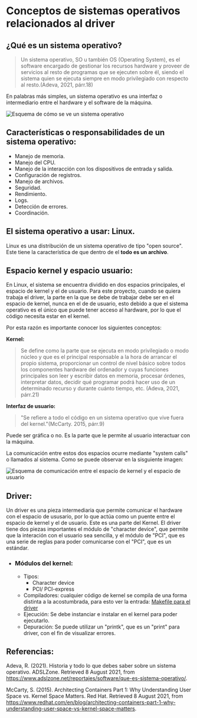 # Conceptos de sistemas operativos relacionados al driver

## ¿Qué es un sistema operativo?

> Un sistema operativo, SO u también OS (Operating System), es el software encargado de gestionar los recursos hardware y proveer de servicios al resto de programas que se ejecuten sobre él, siendo el sistema quien se ejecuta siempre en modo privilegiado con respecto al resto.(Adeva, 2021, párr.18)

En palabras más simples, un sistema operativo es una interfaz o intermediario entre el hardware y el software de la máquina.

![Esquema de cómo se ve un sistema operativo](https://www.adslzone.net/app/uploads-adslzone.net/2020/03/funconSO-715x492.jpg)


## Características o responsabilidades de un sistema operativo:

* Manejo de memoria.
* Manejo del CPU.
* Manejo de la interacción con los dispositivos de entrada y salida.
* Configuración de registros.
* Manejo de archivos.
* Seguridad.
* Rendimiento.
* Logs.
* Detección de errores.
* Coordinación.

## El sistema operativo a usar: Linux.

Linux es una distribución de un sistema operativo de tipo "open source". Este tiene la característica de que dentro de el **todo es un archivo**.

## Espacio kernel y espacio usuario:

En Linux, el sistema se encuentra dividido en dos espacios principales, el espacio de kernel y el de usuario. 
Para este proyecto, cuando se quiera trabaja el driver, la parte en la que se debe de trabajar debe ser en el espacio de kernel, nunca en el de de usuario, esto debido a que el sistema operativo es el único que puede tener acceso al hardware, por lo que el código necesita estar en el kernel.

Por esta razón es importante conocer los siguientes conceptos:

**Kernel:** 

> Se define como la parte que se ejecuta en modo privilegiado o modo núcleo y que es el principal responsable a la hora de arrancar el propio sistema, proporcionar un control de nivel básico sobre todos los componentes hardware del ordenador y cuyas funciones principales son leer y escribir datos en memoria, procesar órdenes, interpretar datos, decidir qué programar podrá hacer uso de un determinado recurso y durante cuánto tiempo, etc. (Adeva, 2021, párr.21)

**Interfaz de usuario:**

> "Se refiere a todo el código en un sistema operativo que vive fuera del kernel."(McCarty. 2015, párr.9)

Puede ser gráfica o no. Es la parte que le permite al usuario interactuar con la máquina.


La comunicación entre estos dos espacios ocurre mediante "system calls" o llamados al sistema. Como se puede observar  en la sisguiente imagen:

![Esquema de comunicación entre el espacio de kernel y el espacio de usuario](https://www.redhat.com/cms/managed-files/styles/wysiwyg_full_width/s3/2015/07/user-space-vs-kernel-space-simple-user-space.png?itok=7PGYkTdC)


## Driver:

Un driver es una pieza intermediaria que permite comunicar el hardware con el espacio de ususario, por lo que actúa como un puente entre el espacio de kernel y el de usuario. Este es una parte del Kernel.
El driver tiene dos piezas importantes el módulo de "character device", que permite que la interación con el usuario sea sencilla, y  el módulo de "PCI", que es una serie  de reglas  para poder comunicarse con el "PCI", que es un estándar.

* ### Módulos del kernel:

  * Tipos:
    - Character device
    - PCI/ PCI-express
  * Compiladores: cualquier código de kernel se compila de una forma distinta a la acostumbrada, para esto ver la entrada: [Makefile para el driver](https://github.com/ECCIUCRLQ/simics/blob/main/Makefile/Makefile.png)
  * Ejecución: Se debe instanciar e instalar en el kernel para poder ejecutarlo.
  * Depuración: Se puede utilizar un "printk", que es un "print" para driver, con el fin de visualizar errores. 


## Referencias:

Adeva, R. (2021). Historia y todo lo que debes saber sobre un sistema operativo. ADSLZone. Retrieved 8 August 2021, from https://www.adslzone.net/reportajes/software/que-es-sistema-operativo/.

McCarty, S. (2015). Architecting Containers Part 1: Why Understanding User Space vs. Kernel Space Matters. Red Hat. Retrieved 8 August 2021, from https://www.redhat.com/en/blog/architecting-containers-part-1-why-understanding-user-space-vs-kernel-space-matters.
